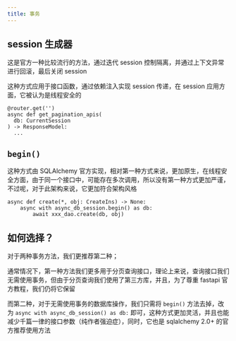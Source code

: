 ```yaml
---
title: 事务
---
```


## session 生成器

这是官方一种比较流行的方法，通过迭代 session 控制隔离，并通过上下文异常进行回滚，最后关闭 session

这种方式应用于接口函数，通过依赖注入实现 session 传递，在 session 应用方面，它被认为是线程安全的

```py{3}
@router.get('')
async def get_pagination_apis(
  db: CurrentSession
) -> ResponseModel:
  ...
```

## `begin()`

这种方式由 SQLAlchemy 官方实现，相对第一种方式来说，更加原生，在线程安全方面，由于同一个接口中，可能存在多次调用，所以没有第一种方式更加严谨，
不过呢，对于此架构来说，它更加符合架构风格

```py{2}
async def create(*, obj: CreateIns) -> None:
    async with async_db_session.begin() as db:
        await xxx_dao.create(db, obj)
```

## 如何选择？

对于两种事务方法，我们更推荐第二种；

通常情况下，第一种方法我们更多用于分页查询接口，理论上来说，查询接口我们无需使用事务，但由于分页查询我们使用了第三方库，并且，为了尊重
fastapi 官方教程，我们仍将它保留

而第二种，对于无需使用事务的数据库操作，我们只需将 `begin()` 方法去掉，改为 `async with async_db_session() as db:`
即可，这种方式更加灵活，并且也能减少千篇一律的接口参数（纯作者强迫症），同时，它也是 sqlalchemy 2.0+ 的官方推荐使用方法
